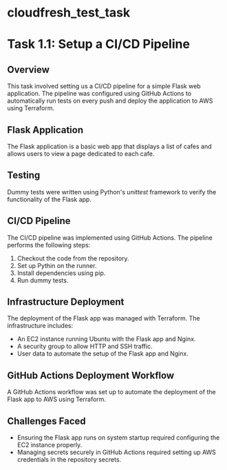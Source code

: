 # cloudfresh_test_task

# Task 1.1: Setup a CI/CD Pipeline

## Overview

This task involved setting us a CI/CD pipeline for a simple Flask web application. The pipeline was configured using GitHub Actions to automatically run tests on every push and deploy the application to AWS using Terraform.

## Flask Application

The Flask application is a basic web app that displays a list of cafes and allows users to view a page dedicated to each cafe.

## Testing

Dummy tests were written using Python's *unittest* framework to verify the functionality of the Flask app.

## CI/CD Pipeline

The CI/CD pipeline was implemented using GitHub Actions. The pipeline performs the following steps:

1. Checkout the code from the repository.
2. Set up Pythin on the runner.
3. Install dependencies using pip.
4. Run dummy tests.

## Infrastructure Deployment

The deployment of the Flask app was managed with Terraform. The infrastructure includes:
- An EC2 instance running Ubuntu with the Flask app and Nginx.
- A security group to allow HTTP and SSH traffic.
- User data to automate the setup of the Flask app and Nginx.

## GitHub Actions Deployment Workflow

A GitHub Actions workflow was set up to automate the deployment of the Flask app to AWS using Terraform.

## Challenges Faced

- Ensuring the Flask app runs on system startup required configuring the EC2 instance properly.
- Managing secrets securely in GitHub Actions required setting up AWS credentials in the repository secrets.